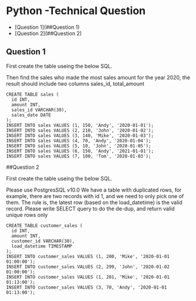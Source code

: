 # Python -Technical Question

- [Question 1](##Question 1)
- [Question 2](##Question 2)

## Question 1
 
First create the table useing the below SQL.

Then find the sales who made the most sales amount for the year 2020, the result should include two columns sales_id, total_amount
 

```
CREATE TABLE sales (
  id INT,
  amount INT,
  sales_id VARCHAR(30),
  sales_date DATE
);
INSERT INTO sales VALUES (1, 150, 'Andy', '2020-01-01');
INSERT INTO sales VALUES (2, 210, 'John', '2020-01-02');
INSERT INTO sales VALUES (3, 140, 'Mike', '2020-01-03');
INSERT INTO sales VALUES (4, 70, 'Andy', '2020-01-04');
INSERT INTO sales VALUES (5, 10, 'John', '2020-01-05');
INSERT INTO sales VALUES (6, 150, 'Andy', '2021-01-01');
INSERT INTO sales VALUES (7, 100, 'Tom', '2020-01-03');
```
##Question 2

First create the table useing the below SQL.

Please use PostgresSQL v10.0
We have a table with duplicated rows, for example, there are two records with id 1, and we need to only pick one of them.
 The rule is, the latest row (based on the load_datetime) is the valid record.
 Please write SELECT query to do the de-dup, and return valid unique rows only
 

```
CREATE TABLE customer_sales (
  id INT,
  amount INT,
  customer_id VARCHAR(30),
  load_datetime TIMESTAMP
);
INSERT INTO customer_sales VALUES (1, 200, 'Mike', '2020-01-01 01:00:00');
INSERT INTO customer_sales VALUES (2, 299, 'John', '2020-01-02 01:00:00');
INSERT INTO customer_sales VALUES (1, 201, 'Mike', '2020-01-01 01:13:00');
INSERT INTO customer_sales VALUES (3, 70, 'Andy', '2020-01-01 01:13:00');
```
